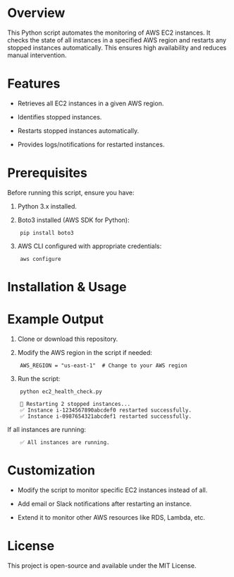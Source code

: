 # Overview

This Python script automates the monitoring of AWS EC2 instances. It checks the state of all instances in a specified AWS region and restarts any stopped instances automatically. This ensures high availability and reduces manual intervention.

# Features

* Retrieves all EC2 instances in a given AWS region.

* Identifies stopped instances.

* Restarts stopped instances automatically.

* Provides logs/notifications for restarted instances.
  
# Prerequisites

Before running this script, ensure you have:

1. Python 3.x installed.

2. Boto3 installed (AWS SDK for Python):
```
    pip install boto3
```
3. AWS CLI configured with appropriate credentials:
```
    aws configure
```
# Installation & Usage

# Example Output
1. Clone or download this repository.

2. Modify the AWS region in the script if needed:
```
    AWS_REGION = "us-east-1"  # Change to your AWS region
```
3. Run the script:
```
    python ec2_health_check.py
```

```
    🔄 Restarting 2 stopped instances...
    ✅ Instance i-1234567890abcdef0 restarted successfully.
    ✅ Instance i-0987654321abcdef1 restarted successfully.
```
If all instances are running:
```
    ✅ All instances are running.
```
# Customization

* Modify the script to monitor specific EC2 instances instead of all.

* Add email or Slack notifications after restarting an instance.

* Extend it to monitor other AWS resources like RDS, Lambda, etc.

# License

This project is open-source and available under the MIT License.


